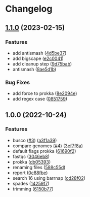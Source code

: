 # Changelog

## [1.1.0](https://www.github.com/currocam/IlluminaSnakemake/compare/v1.0.0...v1.1.0) (2023-02-15)


### Features

* add antismash ([4d5be37](https://www.github.com/currocam/IlluminaSnakemake/commit/4d5be374e0900e410b4bca17aa5c05e4ae9ea618))
* add bigscape ([e2c0041](https://www.github.com/currocam/IlluminaSnakemake/commit/e2c004118b068185555c832c0901f1ff7b475325))
* add cleanup step ([9d75bab](https://www.github.com/currocam/IlluminaSnakemake/commit/9d75babd428f26051f442585612d97c0f76460c4))
* antismash ([8ae5d1b](https://www.github.com/currocam/IlluminaSnakemake/commit/8ae5d1bfd076ef3d89b4a5c4f8bb77edcc6273da))


### Bug Fixes

* add force to prokka ([8e2094e](https://www.github.com/currocam/IlluminaSnakemake/commit/8e2094ea93f81e458f05c71dc8da5f1e3a02dae7))
* add regex case ([0851759](https://www.github.com/currocam/IlluminaSnakemake/commit/0851759ab5c11ac616e09de7be013645077d9d1f))

## 1.0.0 (2022-10-24)


### Features

* busco ([#3](https://www.github.com/currocam/IlluminaSnakemake/issues/3)) ([a3f1a39](https://www.github.com/currocam/IlluminaSnakemake/commit/a3f1a39622ad54fe796eaf036ab6e6ebe0718589))
* compare genomes ([#4](https://www.github.com/currocam/IlluminaSnakemake/issues/4)) ([3ef7f8a](https://www.github.com/currocam/IlluminaSnakemake/commit/3ef7f8a9655ede171e12628693768168463cc24a))
* default flags prokka ([61690f2](https://www.github.com/currocam/IlluminaSnakemake/commit/61690f24df77076c7b62e08fd9d4b24a9dc8a792))
* fastqc ([3046eb8](https://www.github.com/currocam/IlluminaSnakemake/commit/3046eb81044ec218b2ff67f2c1ebf6d1474bde82))
* prokka ([db05393](https://www.github.com/currocam/IlluminaSnakemake/commit/db05393987cb3c7654a3ab6028ea13865847e7cd))
* renaming files ([588c55d](https://www.github.com/currocam/IlluminaSnakemake/commit/588c55d8a553fbc18efcdd5442762e78cf96c21e))
* report ([0c88fbe](https://www.github.com/currocam/IlluminaSnakemake/commit/0c88fbe2541cc8a32713b7d7d1a1ba7702090344))
* search 16 using barrnap ([cd28f02](https://www.github.com/currocam/IlluminaSnakemake/commit/cd28f0299caaebab5050dc9cf1d9d2be2880dc63))
* spades ([14259f7](https://www.github.com/currocam/IlluminaSnakemake/commit/14259f76e4379f71ac064fc9e07c33d597f12eb2))
* trimming ([6150b77](https://www.github.com/currocam/IlluminaSnakemake/commit/6150b7717649c6075fa85e51261576c1bb580bff))
